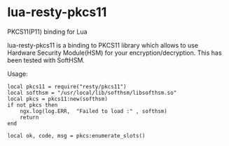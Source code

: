 # lua-resty-pkcs11
PKCS11(P11) binding for Lua

lua-resty-pkcs11 is a binding to PKCS11 library which allows to use Hardware Security Module(HSM) for your encryption/decryption.
This has been tested with SoftHSM.

Usage:
```
local pkcs11 = require("resty/pkcs11")
local softhsm = "/usr/local/lib/softhsm/libsofthsm.so"
local pkcs = pkcs11:new(softhsm)
if not pkcs then
    ngx.log(log.ERR,  "Failed to load :" , softhsm)
    return
end
  
local ok, code, msg = pkcs:enumerate_slots()

```
